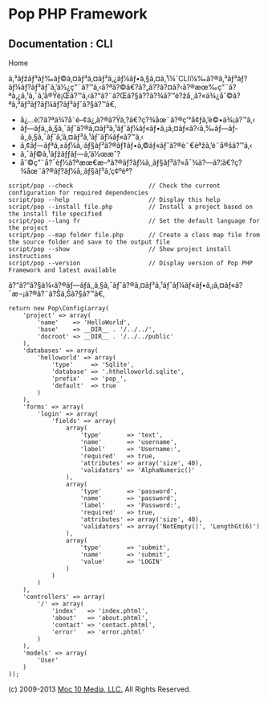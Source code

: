 Pop PHP Framework
=================

Documentation : CLI
-------------------

Home

ã‚³ãƒžãƒ³ãƒ‰ãƒ©ã‚¤ãƒ³ã‚¤ãƒ³ã‚¿ãƒ¼ãƒ•ã‚§ã‚¤ã‚¹ï¼ˆCLIï¼‰ã?®ã‚³ãƒ³ãƒ?ãƒ¼ãƒ?ãƒ³ãƒˆã‚’ä½¿ç”¨ã?™ã‚‹ã?ªã?©ã€?ã?„ã??ã?¤ã?‹ã?®æœ‰ç”¨ã?ªã‚¿ã‚¹ã‚¯ã‚’å®Ÿè¡Œã?™ã‚‹ã?“ã?¨ã?Œã?§ã??ã?¾ã?™é?žå¸¸ã?«ä¾¿åˆ©ã?ªã‚³ãƒ³ãƒ?ãƒ¼ãƒ?ãƒ³ãƒˆã?§ã?™ã€‚

-   å¿…è¦?ã?ªä¾?å­˜é–¢ä¿‚ã?®ã?Ÿã‚?ã€?ç?¾åœ¨ã?®ç’°å¢ƒã‚’è©•ä¾¡ã?™ã‚‹
-   ãƒ—ãƒ­ã‚¸ã‚§ã‚¯ãƒˆã?®ã‚¤ãƒ³ã‚¹ãƒˆãƒ¼ãƒ«ãƒ•ã‚¡ã‚¤ãƒ«ã?‹ã‚‰ãƒ—ãƒ­ã‚¸ã‚§ã‚¯ãƒˆã‚’ã‚¤ãƒ³ã‚¹ãƒˆãƒ¼ãƒ«ã?™ã‚‹
-   ã‚¢ãƒ—ãƒªã‚±ãƒ¼ã‚·ãƒ§ãƒ³ã?®ãƒ‡ãƒ•ã‚©ãƒ«ãƒˆã?®è¨€èªžã‚’è¨­å®šã?™ã‚‹
-   ã‚¯ãƒ©ã‚¹ãƒžãƒƒãƒ—ã‚’ä½œæˆ?
-   åˆ©ç”¨å?¯èƒ½ã?ªæœ€æ–°ã?®ãƒ?ãƒ¼ã‚¸ãƒ§ãƒ³ã?«å¯¾ã?—ã?¦ã€?ç?¾åœ¨ã?®ãƒ?ãƒ¼ã‚¸ãƒ§ãƒ³ã‚’ç¢ºèª?

<!-- -->

    script/pop --check                     // Check the current configuration for required dependencies
    script/pop --help                      // Display this help
    script/pop --install file.php          // Install a project based on the install file specified
    script/pop --lang fr                   // Set the default language for the project
    script/pop --map folder file.php       // Create a class map file from the source folder and save to the output file
    script/pop --show                      // Show project install instructions
    script/pop --version                   // Display version of Pop PHP Framework and latest available

ã?“ã?“ã?§ä¾‹ã?®ãƒ—ãƒ­ã‚¸ã‚§ã‚¯ãƒˆã?®ã‚¤ãƒ³ã‚¹ãƒˆãƒ¼ãƒ«ãƒ•ã‚¡ã‚¤ãƒ«ã?¯æ¬¡ã?®ã?¨ã?Šã‚Šã?§ã?™ã€‚

    return new Pop\Config(array(
        'project' => array(
            'name'    => 'HelloWorld',
            'base'    => __DIR__ . '/../../',
            'docroot' => __DIR__ . '/../../public'
        ),
        'databases' => array(
            'helloworld' => array(
                'type'     => 'Sqlite',
                'database' => '.hthelloworld.sqlite',
                'prefix'   => 'pop_',
                'default'  => true
            )
        ),
        'forms' => array(
            'login' => array(
                'fields' => array(
                    array(
                        'type'       => 'text',
                        'name'       => 'username',
                        'label'      => 'Username:',
                        'required'   => true,
                        'attributes' => array('size', 40),
                        'validators' => 'AlphaNumeric()'
                    ),
                    array(
                        'type'       => 'password',
                        'name'       => 'password',
                        'label'      => 'Password:',
                        'required'   => true,
                        'attributes' => array('size', 40),
                        'validators' => array('NotEmpty()', 'LengthGt(6)')
                    ),
                    array(
                        'type'       => 'submit',
                        'name'       => 'submit',
                        'value'      => 'LOGIN'
                    )
                )
            )
        ),
        'controllers' => array(
            '/' => array(
                'index'   => 'index.phtml',
                'about'   => 'about.phtml',
                'contact' => 'contact.phtml',
                'error'   => 'error.phtml'
            )
        ),
        'models' => array(
            'User'
        )
    ));

\(c) 2009-2013 [Moc 10 Media, LLC.](http://www.moc10media.com) All
Rights Reserved.
